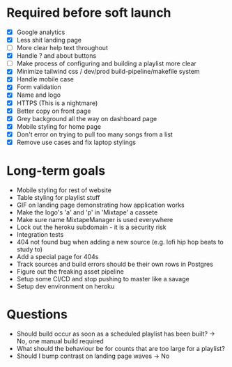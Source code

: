# Required before soft launch
- [x] Google analytics
- [x] Less shit landing page
- [ ] More clear help text throughout
- [x] Handle ? and about buttons
- [ ] Make process of configuring and building a playlist more clear
- [x] Minimize tailwind css / dev/prod build-pipeline/makefile system
- [x] Handle mobile case
- [x] Form validation
- [x] Name and logo
- [x] HTTPS (This is a nightmare)
- [x] Better copy on front page
- [x] Grey background all the way on dashboard page
- [x] Mobile styling for home page
- [x] Don't error on trying to pull too many songs from a list
- [x] Remove use cases and fix laptop stylings

# Long-term goals
- Mobile styling for rest of website
- Table styling for playlist stuff
- GIF on landing page demonstrating how application works
- Make the logo's 'a' and 'p' in 'Mixtape' a cassete
- Make sure name MixtapeManager is used everywhere
- Lock out the heroku subdomain - it is a security risk
- Integration tests
- 404 not found bug when adding a new source (e.g. lofi hip hop beats to study to)
- Add a special page for 404s
- Track sources and build errors should be their own rows in Postgres
- Figure out the freaking asset pipeline
- Setup some CI/CD and stop pushing to master like a savage
- Setup dev environment on heroku

# Questions
- Should build occur as soon as a scheduled playlist has been built? -> No, one manual build required
- What should the behaviour be for counts that are too large for a playlist?
- Should I bump contrast on landing page waves -> No
